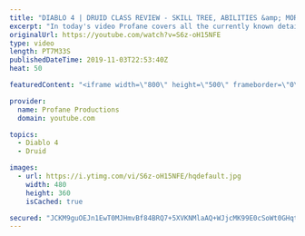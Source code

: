 ```yaml
---
title: "DIABLO 4 | DRUID CLASS REVIEW - SKILL TREE, ABILITIES &amp; MORE!"
excerpt: "In today's video Profane covers all the currently known details on the Druid. The Druid is one of three currently known classes available in Diablo 4. Thanks ..."
originalUrl: https://youtube.com/watch?v=S6z-oH15NFE
type: video
length: PT7M33S
publishedDateTime: 2019-11-03T22:53:40Z
heat: 50

featuredContent: "<iframe width=\"800\" height=\"500\" frameborder=\"0\" src=\"https://www.youtube.com/embed/S6z-oH15NFE\" allow=\"accelerometer; autoplay; encrypted-media; gyroscope; picture-in-picture\" allowfullscreen></iframe>"

provider:
  name: Profane Productions
  domain: youtube.com

topics:
  - Diablo 4
  - Druid

images:
  - url: https://i.ytimg.com/vi/S6z-oH15NFE/hqdefault.jpg
    width: 480
    height: 360
    isCached: true

secured: "JCKM9guOEJn1EwT0MJHmvBf84BRQ7+5XVKNMlaAQ+WJjcMK99E0cSoWt0GHqtKgoKxmtg1fng6zaSYnONPXOHrhUaIvxED7hQ9L3UDB6nnsWfsl57rqF0fCLs1zF49iGt1zx0TeD5NhNUdOo1ybZ3ZgzB5emPTwEUWtG9LT1sVvH0KkPlvs55LGgUWas1wl63kXTPbYV9JjbEfC7czX0lha+10M2Jiu9uIJGE6br7rKiMWAW3jBTWoHUSSMAUeWQWvx/wSXuqv6S3LhhBWnBYAciypTO541YyjynG8EIH6iJi1kaZuzxqVC2Ddwe9lYlFoLjQNVvXuqfhvZjKW/cLuE4NNw+p1wNK5FxuAl6sq7rdqwy2UX5U4LV50K2YIW3JyGRBbtjwBjFM7jx9rlr4w==;IBwC4LCDPWKxEskBUY9L1g=="
---
```


